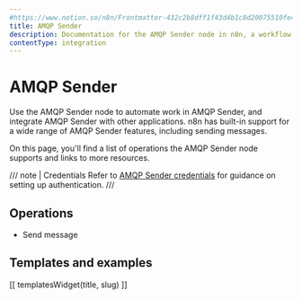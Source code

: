 ```yaml
---
#https://www.notion.so/n8n/Frontmatter-432c2b8dff1f43d4b1c8d20075510fe4
title: AMQP Sender
description: Documentation for the AMQP Sender node in n8n, a workflow automation platform. Includes details of operations and configuration, and links to examples and credentials information.
contentType: integration
---
```


# AMQP Sender

Use the AMQP Sender node to automate work in AMQP Sender, and integrate AMQP Sender with other applications. n8n has built-in support for a wide range of AMQP Sender features, including sending messages.

On this page, you'll find a list of operations the AMQP Sender node supports and links to more resources.

/// note | Credentials
Refer to [AMQP Sender credentials](/integrations/builtin/credentials/amqp/) for guidance on setting up authentication. 
///

## Operations

- Send message

## Templates and examples

<!-- see https://www.notion.so/n8n/Pull-in-templates-for-the-integrations-pages-37c716837b804d30a33b47475f6e3780 -->
[[ templatesWidget(title, slug) ]]
